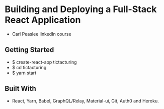 # Building and Deploying a Full-Stack React Application
- Carl Peaslee linkedIn course

## Getting Started
- $ create-react-app tictacturing
- $ cd tictacturing
- $ yarn start

## Built With
- React, Yarn, Babel, GraphQL/Relay, Material-ui, Git, Auth0 and Heroku.
